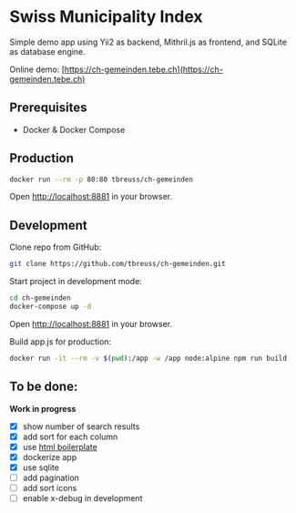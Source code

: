 # Swiss Municipality Index

Simple demo app using Yii2 as backend, Mithril.js as frontend, and SQLite as database engine.

Online demo: [https://ch-gemeinden.tebe.ch](https://ch-gemeinden.tebe.ch)


## Prerequisites

- Docker & Docker Compose


## Production

~~~bash
docker run --rm -p 80:80 tbreuss/ch-gemeinden
~~~

Open [http://localhost:8881](http://localhost:8881) in your browser.


## Development

Clone repo from GitHub:

~~~bash
git clone https://github.com/tbreuss/ch-gemeinden.git
~~~ 

Start project in development mode:

~~~bash
cd ch-gemeinden
docker-compose up -d
~~~ 

Open <http://localhost:8881> in your browser.

Build app.js for production:

~~~bash
docker run -it --rm -v $(pwd):/app -w /app node:alpine npm run build
~~~ 


## To be done:

**Work in progress**

- [x] show number of search results
- [x] add sort for each column
- [x] use [html boilerplate](https://github.com/tbreuss/html-boilerplate)
- [x] dockerize app
- [x] use sqlite
- [ ] add pagination
- [ ] add sort icons
- [ ] enable x-debug in development
